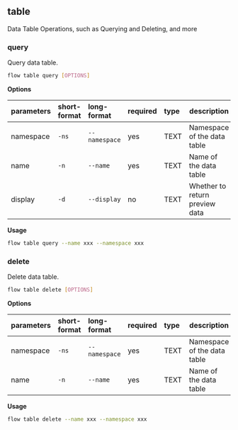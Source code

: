 ## table
Data Table Operations, such as Querying and Deleting, and more
### query
Query data table.
```bash
flow table query [OPTIONS]
```
**Options**

| parameters | short-format | long-format | required | type | description |
| :-------- |:-----|:-------------| :--- | :----- |------|
| namespace | `-ns` | `--namespace` | yes | TEXT | Namespace of the data table |
| name | `-n` | `--name` | yes | TEXT | Name of the data table |
| display | `-d` | `--display` | no | TEXT | Whether to return preview data |

**Usage**
```bash
flow table query --name xxx --namespace xxx
```

### delete
Delete data table.
```bash
flow table delete [OPTIONS]
```
**Options**

| parameters | short-format | long-format | required | type | description |
| :-------- |:-----|:-------------| :--- | :----- |------|
| namespace | `-ns` | `--namespace` | yes | TEXT | Namespace of the data table |
| name | `-n` | `--name` | yes | TEXT | Name of the data table |

**Usage**
```bash
flow table delete --name xxx --namespace xxx
```

